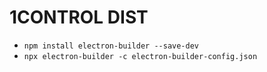 # 1CONTROL DIST

- `npm install electron-builder --save-dev`
- `npx electron-builder -c electron-builder-config.json`
